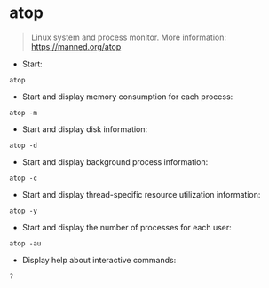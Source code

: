 # atop

> Linux system and process monitor.
> More information: <https://manned.org/atop>

- Start:

`atop`

- Start and display memory consumption for each process:

`atop -m`

- Start and display disk information:

`atop -d`

- Start and display background process information:

`atop -c`

- Start and display thread-specific resource utilization information:

`atop -y`

- Start and display the number of processes for each user:

`atop -au`

- Display help about interactive commands:

`?`
